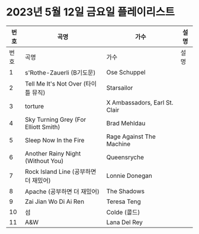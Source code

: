 # 2023년 5월 12일 금요일 플레이리스트

| 번호 | 곡명 | 가수 | 설명 |
|------|------|------|------|
| 번호 | 곡명 | 가수 | 설명 |
| 1 | s'Rothe-Zauerli (B기도문) | Ose Schuppel |  |
| 2 | Tell Me It's Not Over (타이틀 뮤직) | Starsailor |  |
| 3 | torture | X Ambassadors, Earl St. Clair |  |
| 4 | Sky Turning Grey (For Elliott Smith) | Brad Mehldau |  |
| 5 | Sleep Now In the Fire | Rage Against The Machine |  |
| 6 | Another Rainy Night (Without You) | Queensryche |  |
| 7 | Rock Island Line (공부하면 더 재밌어) | Lonnie Donegan |  |
| 8 | Apache (공부하면 더 재밌어) | The Shadows |  |
| 9 | Zai Jian Wo Di Ai Ren | Teresa Teng |  |
| 10 | 섬 | Colde (콜드) |  |
| 11 | A&W | Lana Del Rey |  |
